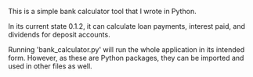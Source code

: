 This is a simple bank calculator tool that I wrote in Python.

In its current state 0.1.2, it can calculate loan payments, interest paid, and dividends for deposit
accounts. 

Running 'bank_calculator.py' will run the whole application in its intended form. However, as these are 
Python packages, they can be imported and used in other files as well. 

